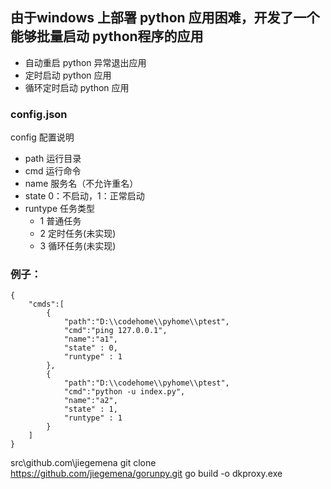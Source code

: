 ## 由于windows 上部署 python 应用困难，开发了一个能够批量启动 python程序的应用

- 自动重启 python 异常退出应用
- 定时启动 python 应用
- 循环定时启动 python 应用


### config.json

config 配置说明

- path 运行目录
- cmd 运行命令
- name 服务名（不允许重名）
- state 0：不启动，1：正常启动
- runtype 任务类型 
    - 1 普通任务
    - 2 定时任务(未实现)
    - 3 循环任务(未实现)

### 例子：
```
{
    "cmds":[
        {
            "path":"D:\\codehome\\pyhome\\ptest",
            "cmd":"ping 127.0.0.1",
            "name":"a1",
            "state" : 0,
            "runtype" : 1
        },
        {
            "path":"D:\\codehome\\pyhome\\ptest",
            "cmd":"python -u index.py",
            "name":"a2",
            "state" : 1,
            "runtype" : 1
        }
    ]
}
```


src\github.com\jiegemena
git clone https://github.com/jiegemena/gorunpy.git
go build -o dkproxy.exe